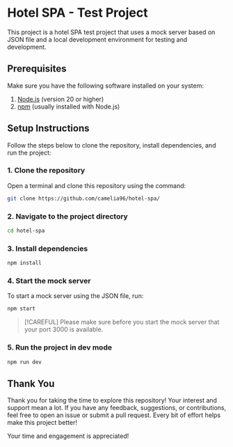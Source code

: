 # Hotel SPA - Test Project

This project is a hotel SPA test project that uses a mock server based on JSON file and a local development environment for testing and development.

## Prerequisites

Make sure you have the following software installed on your system:

1. [Node.js](https://nodejs.org/) (version 20 or higher)
2. [npm](https://www.npmjs.com/) (usually installed with Node.js)

## Setup Instructions

Follow the steps below to clone the repository, install dependencies, and run the project:

### 1. Clone the repository

Open a terminal and clone this repository using the command:

```bash
git clone https://github.com/camelia96/hotel-spa/
```

### 2. Navigate to the project directory
```bash
cd hotel-spa
```


### 3. Install dependencies
```bash
npm install
```


### 4. Start the mock server
To start a mock server using the JSON file, run:
```bash
npm start
```
> [!CAREFUL]
> Please make sure before you start the mock server that your port 3000 is available.


### 5. Run the project in dev mode
```bash
npm run dev
```


## Thank You

Thank you for taking the time to explore this repository! Your interest and support mean a lot. If you have any feedback, suggestions, or contributions, feel free to open an issue or submit a pull request. Every bit of effort helps make this project better!

Your time and engagement is appreciated!
